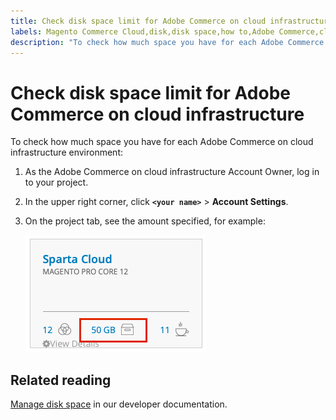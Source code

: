 ```yaml
---
title: Check disk space limit for Adobe Commerce on cloud infrastructure
labels: Magento Commerce Cloud,disk,disk space,how to,Adobe Commerce,cloud infrastructure
description: "To check how much space you have for each Adobe Commerce on cloud infrastructure environment:"
---
```


# Check disk space limit for Adobe Commerce on cloud infrastructure

To check how much space you have for each Adobe Commerce on cloud infrastructure environment:

1. As the Adobe Commerce on cloud infrastructure Account Owner, log in to your project.
1. In the upper right corner, click **`<your name>`** > **Account Settings**.
1. On the project tab, see the amount specified, for example:

   ![project space](assets/project_space.png)

## Related reading

[Manage disk space](https://devdocs.magento.com/cloud/project/manage-disk-space.html) in our developer documentation.
 